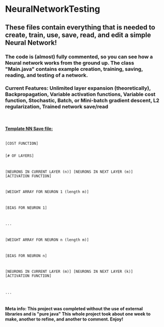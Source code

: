 # NeuralNetworkTesting

## These files contain everything that is needed to create, train, use, save, read, and edit a simple Neural Network!
### The code is (almost) fully commented, so you can see how a Neural network works from the ground up. The class "Main.java" contains example creation, training, saving, reading, and testing of a network.

### <b>Current Features:</b> Unlimited layer expansion (theoretically), Backpropagation, Variable activation functions, Variable cost function, Stochastic, Batch, or Mini-batch gradient descent, L2 regularization, Trained network save/read
<br>

#### <b><u>Template NN Save file:</b></u>
<code>
[COST FUNCTION]

[# OF LAYERS]

[NEURONS IN CURRENT LAYER (n)] [NEURONS IN NEXT LAYER (m)] [ACTIVATION FUNCTION]

[WEIGHT ARRAY FOR NEURON 1 (length m)]

[BIAS FOR NEURON 1]

...

[WEIGHT ARRAY FOR NEURON n (length m)]

[BIAS FOR NEURON n]

[NEURONS IN CURRENT LAYER (m)] [NEURONS IN NEXT LAYER (k)] [ACTIVATION FUNCTION]

...
</code>  
<br>

#### Meta info: This project was completed without the use of external libraries and is "pure java" This whole project took about one week to make, another to refine, and another to comment. Enjoy!
